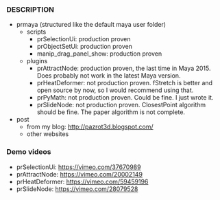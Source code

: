 ### DESCRIPTION
* prmaya (structured like the default maya user folder) 
  * scripts
    * prSelectionUi: production proven
    * prObjectSetUi: production proven
    * manip_drag_panel_show: production proven
  * plugins
    * prAttractNode: production proven, the last time in Maya 2015. Does probably not work in the latest Maya version.
    * prHeatDeformer: not production proven. fStretch is better and open source by now, so I would recommend using that.
    * prPyMath: not production proven. Could be fine. I just wrote it.
    * prSlideNode: not production proven. ClosestPoint algorithm should be fine. The paper algorithm is not complete.
* post
   * from my blog: http://pazrot3d.blogspot.com/
   * other websites

### Demo videos
* prSelectionUi: https://vimeo.com/37670989
* prAttractNode: https://vimeo.com/20002149
* prHeatDeformer: https://vimeo.com/59459196
* prSlideNode: https://vimeo.com/28079528
